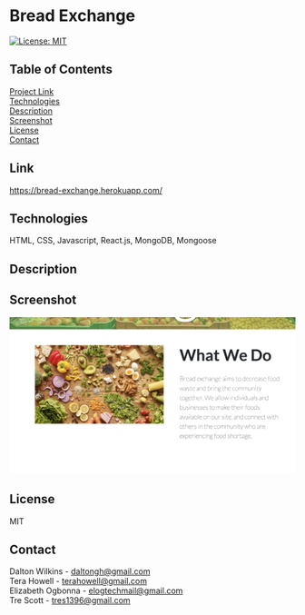 # Bread Exchange

[![License: MIT](https://img.shields.io/badge/License-MIT-blue.svg)](https://opensource.org/licenses/MIT)

## Table of Contents
[Project Link](#Link)  
[Technologies](#Technologies)  
[Description](#Description)  
[Screenshot](#Screenshot)  
[License](#License)  
[Contact](#Contact)

## Link
https://bread-exchange.herokuapp.com/

## Technologies
HTML, CSS, Javascript, React.js, MongoDB, Mongoose

## Description


## Screenshot
![Screenshot 1](client/assets/images/screenshot1.png)

## License
MIT

## Contact
Dalton Wilkins - daltongh@gmail.com  
Tera Howell - terahowell@gmail.com  
Elizabeth Ogbonna - elogtechmail@gmail.com  
Tre Scott - tres1396@gmail.com
